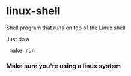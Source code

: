 # linux-shell
Shell program that runs on top of the Linux shell

Just do a <br>
 <pre> make run </pre> 

 ### Make sure you're using a linux system
